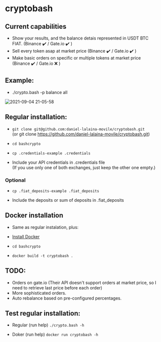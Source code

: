 # cryptobash

## Current capabilities

- Show your results, and the balance detais represented in USDT BTC FIAT. (Binance ✔️ / Gate.io ✔️ )
- Sell every token asap at market price (Binance ✔️ / Gate.io ✔️ )
- Make basic orders on specific or multiple tokens at market price (Binance ✔️ / Gate.io ❌ )

## Example:
- ./crypto.bash -p balance all

![2021-09-04 21-05-58](https://user-images.githubusercontent.com/1348148/132110864-e5c4f75c-fa78-4ff6-a62d-246560c7f087.gif)

## Regular installation:

- `git clone git@github.com:daniel-lalaina-movile/cryptobash.git`  
(or git clone https://github.com/daniel-lalaina-movile/cryptobash.git)

- `cd bashcrypto`

- `cp .credentials-example .credentials`

- Include your API credentials in .credentials file  
(If you use only one of both exchanges, just keep the other one empty.)

### Optional

- `cp .fiat_deposits-example .fiat_deposits`

- Include the deposits or sum of deposits in .fiat_deposits 

## Docker installation

- Same as regular instalation, plus:

- [Install Docker](https://docs.docker.com/get-docker/ "Docker")

- `cd bashcrypto`

- `docker build -t cryptobash .`

## TODO:

- Orders on gate.io (Their API doesn't support orders at market price, so I need to retrieve last price before each order)
- More sophisticated orders.
- Auto rebalance based on pre-configured percentages.

## Test regular installation:

- Regular (run help) `./crypto.bash -h`  

- Doker (run help) `docker run cryptobash -h`  
